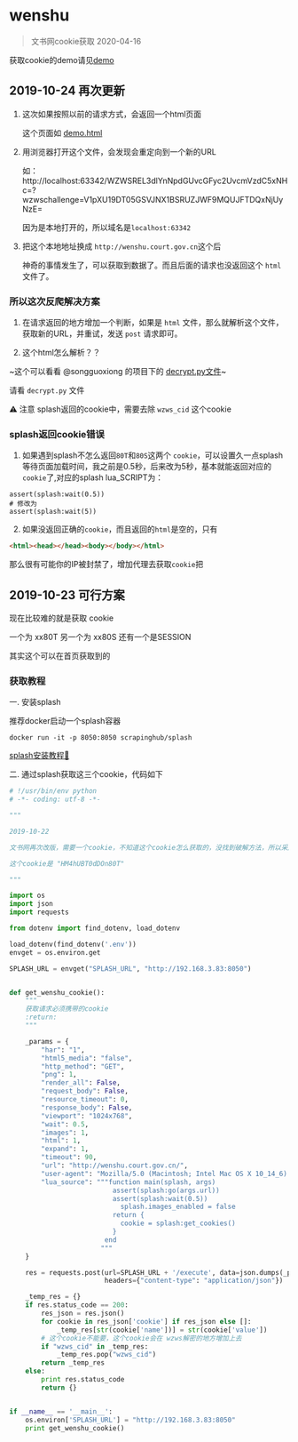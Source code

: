# wenshu

> 文书网cookie获取 2020-04-16

获取cookie的demo请见[demo](./demo/get_cookie.py)



## 2019-10-24 再次更新

1. 这次如果按照以前的请求方式，会返回一个html页面

	这个页面如 [demo.html](https://github.com/nciefeiniu/wenshu/blob/master/demo.html)

2. 用浏览器打开这个文件，会发现会重定向到一个新的URL

	如：http://localhost:63342/WZWSREL3dlYnNpdGUvcGFyc2UvcmVzdC5xNHc=?wzwschallenge=V1pXU19DT05GSVJNX1BSRUZJWF9MQUJFTDQxNjUyNzE=

	因为是本地打开的，所以域名是`localhost:63342`

3. 把这个本地地址换成 `http://wenshu.court.gov.cn`这个后

	神奇的事情发生了，可以获取到数据了。而且后面的请求也没返回这个 `html` 文件了。

### 所以这次反爬解决方案

1. 在请求返回的地方增加一个判断，如果是 `html` 文件，那么就解析这个文件，获取新的URL，并重试，发送 `post` 请求即可。

2. 这个html怎么解析？？

~这个可以看看 @songguoxiong 的项目下的 [decrypt.py文件](https://github.com/songguoxiong/wenshu_utils/blob/master/wenshu_utils/old/wzws/decrypt.py)~

请看 `decrypt.py` 文件

⚠️ 注意 splash返回的cookie中，需要去除 `wzws_cid` 这个cookie

### splash返回cookie错误

1. 如果遇到splash不怎么返回`80T`和`80S`这两个 `cookie`，可以设置久一点splash等待页面加载时间，我之前是0.5秒，后来改为5秒，基本就能返回对应的`cookie`了,对应的splash lua_SCRIPT为：

```
assert(splash:wait(0.5))
# 修改为
assert(splash:wait(5))
```


2. 如果没返回正确的`cookie`，而且返回的`html`是空的，只有

```html
<html><head></head><body></body></html>
```
那么很有可能你的IP被封禁了，增加代理去获取`cookie`把


## 2019-10-23 可行方案

现在比较难的就是获取 cookie

一个为 xx80T 另一个为 xx80S  还有一个是SESSION


其实这个可以在首页获取到的


### 获取教程

一. 安装splash
  
  推荐docker启动一个splash容器
  ```
  docker run -it -p 8050:8050 scrapinghub/splash
  ```
  
  [splash安装教程📖](https://splash.readthedocs.io/en/stable/install.html#linux-docker)

二. 通过splash获取这三个cookie，代码如下

```python
# !/usr/bin/env python
# -*- coding: utf-8 -*-

"""

2019-10-22

文书网再次改版，需要一个cookie，不知道这个cookie怎么获取的，没找到破解方法，所以采用splash请求首页去获取这个cookie

这个cookie是 "HM4hUBT0dDOn80T"

"""

import os
import json
import requests

from dotenv import find_dotenv, load_dotenv

load_dotenv(find_dotenv('.env'))
envget = os.environ.get

SPLASH_URL = envget("SPLASH_URL", "http://192.168.3.83:8050")


def get_wenshu_cookie():
    """
    获取请求必须携带的cookie
    :return:
    """

    _params = {
        "har": "1",
        "html5_media": "false",
        "http_method": "GET",
        "png": 1,
        "render_all": False,
        "request_body": False,
        "resource_timeout": 0,
        "response_body": False,
        "viewport": "1024x768",
        "wait": 0.5,
        "images": 1,
        "html": 1,
        "expand": 1,
        "timeout": 90,
        "url": "http://wenshu.court.gov.cn/",
        "user-agent": "Mozilla/5.0 (Macintosh; Intel Mac OS X 10_14_6) AppleWebKit/537.36 (KHTML, like Gecko) Chrome/77.0.3865.120 Safari/537.36",
        "lua_source": """function main(splash, args)
                          assert(splash:go(args.url))
                          assert(splash:wait(0.5))
                            splash.images_enabled = false
                          return {
                            cookie = splash:get_cookies()
                          }
                        end
                       """
    }

    res = requests.post(url=SPLASH_URL + '/execute', data=json.dumps(_params),
                        headers={"content-type": "application/json"})

    _temp_res = {}
    if res.status_code == 200:
        res_json = res.json()
        for cookie in res_json['cookie'] if res_json else []:
            _temp_res[str(cookie['name'])] = str(cookie['value'])
        # 这个cookie不能要，这个cookie会在 wzws解密的地方增加上去
        if "wzws_cid" in _temp_res:
            _temp_res.pop("wzws_cid")
        return _temp_res
    else:
        print res.status_code
        return {}


if __name__ == '__main__':
    os.environ['SPLASH_URL'] = "http://192.168.3.83:8050"
    print get_wenshu_cookie()

```
